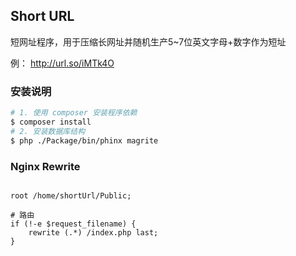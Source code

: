 ## Short URL

短网址程序，用于压缩长网址并随机生产5~7位英文字母+数字作为短址

例： http://url.so/iMTk4O

### 安装说明
```bash
# 1. 使用 composer 安装程序依赖
$ composer install
# 2. 安装数据库结构
$ php ./Package/bin/phinx magrite
```

### Nginx Rewrite

```nginx

root /home/shortUrl/Public;

# 路由
if (!-e $request_filename) {
    rewrite (.*) /index.php last;
}
```
